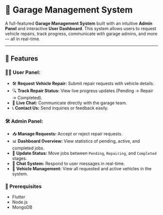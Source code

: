 # 🚗 Garage Management System

A full-featured **Garage Management System** built with an intuitive **Admin Panel** and interactive **User Dashboard**. This system allows users to request vehicle repairs, track progress, communicate with garage admins, and more — all in real-time.

---

## 🔧 Features

### 🧑‍💻 User Panel:
- 🛠 **Request Vehicle Repair:** Submit repair requests with vehicle details.
- 🔍 **Track Repair Status:** View live progress updates (Pending → Repair → Completed).
- 💬 **Live Chat:** Communicate directly with the garage team.
- 📞 **Contact Us:** Send inquiries or feedback easily.

### 🛠️ Admin Panel:
- 📥 **Manage Requests:** Accept or reject repair requests.
- 📊 **Dashboard Overview:** View statistics of pending, active, and completed jobs.
- 🔄 **Update Status:** Move jobs between `Pending`, `Repairing`, and `Completed` stages.
- 💬 **Chat System:** Respond to user messages in real-time.
- 🚗 **Vehicle Management:** View all requested and active vehicles in the system.



### 🔧 Prerequisites
- Flutter 
- Node.js 
- MongoDB

